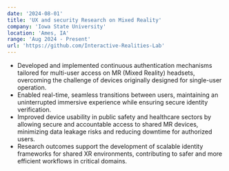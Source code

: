 ```yaml
---
date: '2024-08-01'
title: 'UX and security Research on Mixed Reality'
company: 'Iowa State University'
location: 'Ames, IA'
range: 'Aug 2024 - Present'
url: 'https://github.com/Interactive-Realities-Lab'
---
```


- Developed and implemented continuous authentication mechanisms tailored for multi-user access on MR (Mixed Reality) headsets, overcoming the challenge of devices originally designed for single-user operation.
- Enabled real-time, seamless transitions between users, maintaining an uninterrupted immersive experience while ensuring secure identity verification.
- Improved device usability in public safety and healthcare sectors by allowing secure and accountable access to shared MR devices, minimizing data leakage risks and reducing downtime for authorized users.
- Research outcomes support the development of scalable identity frameworks for shared XR environments, contributing to safer and more efficient workflows in critical domains.
